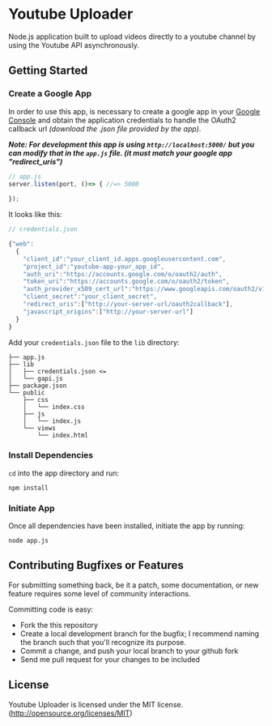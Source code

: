 # Youtube Uploader

Node.js application built to upload videos directly to a youtube channel by using the Youtube API asynchronously.

## Getting Started

### Create a Google App
In order to use this app, is necessary to create a google app in your [Google Console](https://console.developers.google.com/) and obtain the application credentials to handle the OAuth2 callback url *(download the .json file provided by the app)*.

***Note: For development this app is using `http://localhost:5000/` but you can modify that in the `app.js` file. (it must match your google app "redirect_uris")***

```js
// app.js
server.listen(port, ()=> { //=> 5000
 
}); 

```

It looks like this:

```js
// credentials.json

{"web":
  {
    "client_id":"your_client_id.apps.googleusercontent.com",
    "project_id":"youtube-app-your_app_id",
    "auth_uri":"https://accounts.google.com/o/oauth2/auth",
    "token_uri":"https://accounts.google.com/o/oauth2/token",
    "auth_provider_x509_cert_url":"https://www.googleapis.com/oauth2/v1/certs",
    "client_secret":"your_client_secret",
    "redirect_uris":["http://your-server-url/oauth2callback"],
    "javascript_origins":["http://your-server-url"]
  }
}
```

Add your `credentials.json` file to the `lib` directory:

```
├── app.js
├── lib
│   ├── credentials.json <=
│   └── gapi.js
├── package.json
└── public
    ├── css
    │   └── index.css
    ├── js
    │   └── index.js
    └── views
        └── index.html
```

### Install Dependencies

`cd` into the app directory and run:

```
npm install
```

### Initiate App

Once all dependencies have been installed, initiate the app by running:

```
node app.js
```


## Contributing Bugfixes or Features

For submitting something back, be it a patch, some documentation, or new feature requires some level of
community interactions.

Committing code is easy:

- Fork the this repository
- Create a local development branch for the bugfix; I recommend naming the branch such that you'll
  recognize its purpose.
- Commit a change, and push your local branch to your github fork
- Send me pull request for your changes to be included


## License
Youtube Uploader is licensed under the MIT license. (http://opensource.org/licenses/MIT)
